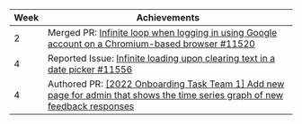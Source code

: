 | Week | Achievements |
| ---- | ------------ |
| 2 | Merged PR: [Infinite loop when logging in using Google account on a Chromium-based browser #11520](https://github.com/TEAMMATES/teammates/pull/11530) |
| 4 | Reported Issue: [Infinite loading upon clearing text in a date picker #11556](https://github.com/TEAMMATES/teammates/issues/11556)|
| 4 | Authored PR: [[2022 Onboarding Task Team 1] Add new page for admin that shows the time series graph of new feedback responses](https://github.com/ziqing26/teammates/pull/3)|